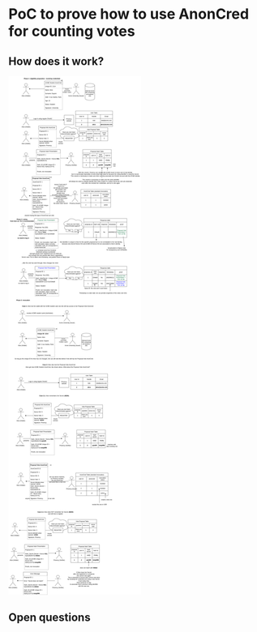 # PoC to prove how to use AnonCred for counting votes

## How does it work?

![How It Works](./privency_anoncreds.drawio.png)

## Open questions


